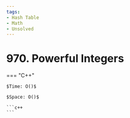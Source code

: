 ```yaml
---
tags:
- Hash Table
- Math
- Unsolved
---
```



# 970. Powerful Integers

=== "C++"

    $Time: O()$

    $Space: O()$

    ```c++
    ```